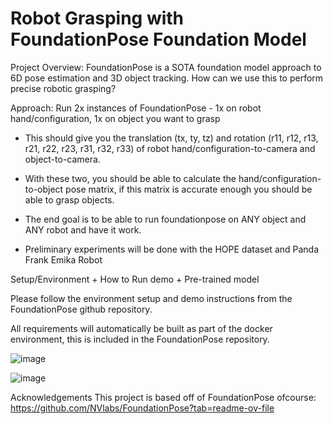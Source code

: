 # Robot Grasping with FoundationPose Foundation Model

Project Overview:
FoundationPose is a SOTA foundation model approach to 6D pose estimation and 3D object tracking. How can we use this to perform precise robotic grasping?

Approach: Run 2x instances of FoundationPose - 1x on robot hand/configuration, 1x on object you want to grasp
- This should give you the translation (tx, ty, tz) and rotation (r11, r12, r13, r21, r22, r23, r31, r32, r33) of robot hand/configuration-to-camera and object-to-camera.
- With these two, you should be able to calculate the hand/configuration-to-object pose matrix, if this matrix is accurate enough you should be able to grasp objects.
- The end goal is to be able to run foundationpose on ANY object and ANY robot and have it work.

- Preliminary experiments will be done with the HOPE dataset and Panda Frank Emika Robot



Setup/Environment + How to Run demo + Pre-trained model

Please follow the environment setup and demo instructions from the FoundationPose github repository.

All requirements will automatically be built as part of the docker environment, this is included in the FoundationPose repository.

![image](https://github.com/user-attachments/assets/7b36bcb5-80ff-49f6-85f6-73eb2e48a1fc)

![image](https://github.com/user-attachments/assets/7effbfb0-689c-4f1d-a247-9622b9d41401)




Acknowledgements
This project is based off of FoundationPose ofcourse: https://github.com/NVlabs/FoundationPose?tab=readme-ov-file
